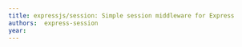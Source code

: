 ```yaml
---
title: expressjs/session: Simple session middleware for Express
authors:  express-session
year: 
---
```


